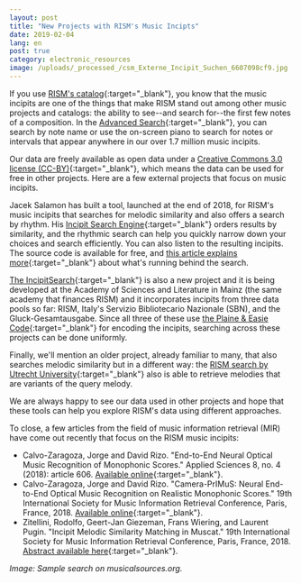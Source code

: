 ```yaml
---
layout: post
title: "New Projects with RISM's Music Incipts"
date: 2019-02-04
lang: en
post: true
category: electronic_resources
image: /uploads/_processed_/csm_Externe_Incipit_Suchen_6607098cf9.jpg
---
```



If you use [RISM's catalog](https://opac.rism.info/){:target="_blank"}, you know that the music incipits are one of the things that make RISM stand out among other music projects and catalogs: the ability to see--and search for--the first few notes of a composition. In the [Advanced Search](https://opac.rism.info/index.php?id=3){:target="_blank"}, you can search by note name or use the on-screen piano to search for notes or intervals that appear anywhere in our over 1.7 million music incipits.

Our data are freely available as open data under a [Creative Commons 3.0 license (CC-BY)](http://creativecommons.org/licenses/by/3.0/){:target="_blank"}, which means the data can be used for free in other projects. Here are a few external projects that focus on music incipits.

Jacek Salamon has built a tool, launched at the end of 2018, for RISM's music incipits that searches for melodic similarity and also offers a search by rhythm. His [Incipit Search Engine](http://musicalsources.org/){:target="_blank"} orders results by similarity, and the rhythmic search can help you quickly narrow down your choices and search efficiently. You can also listen to the resulting incipits. The source code is available for free, and [this article explains more](https://www.codeproject.com/Articles/1268315/Searching-music-incipits-in-metric-space-with-loca){:target="_blank"} about what's running behind the search.

[The IncipitSearch](https://incipitsearch.adwmainz.net/){:target="_blank"} is also a new project and it is being developed at the Academy of Sciences and Literature in Mainz (the same academy that finances RISM) and it incorporates incipits from three data pools so far: RISM, Italy's Servizio Bibliotecario Nazionale (SBN), and the Gluck-Gesamtausgabe. Since all three of these use [the Plaine & Easie Code](http://www.iaml.info/plaine-easie-code){:target="_blank"} for encoding the incipits, searching across these projects can be done uniformly.

Finally, we'll mention an older project, already familiar to many, that also searches melodic similarity but in a different way: the [RISM search by Utrecht University](https://www.projects.science.uu.nl/monochord/risma2/query/db){:target="_blank"} also is able to retrieve melodies that are variants of the query melody.

We are always happy to see our data used in other projects and hope that these tools can help you explore RISM's data using different approaches.

To close, a few articles from the field of music information retrieval (MIR) have come out recently that focus on the RISM music incipits:

- Calvo-Zaragoza, Jorge and David Rizo. "End-to-End Neural Optical Music Recognition of Monophonic Scores." Applied Sciences 8, no. 4 (2018): article 606. [Available online](https://doi.org/10.3390/app8040606){:target="_blank"}.
- Calvo-Zaragoza, Jorge and David Rizo. "Camera-PrIMuS: Neural End-to-End Optical Music Recognition on Realistic Monophonic Scores." 19th International Society for Music Information Retrieval Conference, Paris, France, 2018. [Available online](http://ismir2018.ircam.fr/doc/pdfs/33_Paper.pdf){:target="_blank"}.
- Zitellini, Rodolfo, Geert-Jan Giezeman, Frans Wiering, and Laurent Pugin. "Incipit Melodic Similarity Matching in Muscat." 19th International Society for Music Information Retrieval Conference, Paris, France, 2018. [Abstract available here](http://ismir2018.ircam.fr/pages/events-lbd.html){:target="_blank"}.



_Image: Sample search on musicalsources.org._



<script type="text/javascript">var switchTo5x=true;</script><script type="text/javascript" src="http://w.sharethis.com/button/buttons.js"></script><script type="text/javascript">stLight.options({publisher: "9b601438-1ce1-49d8-bfd7-9cff5df54c17", doNotHash: false, doNotCopy: false, hashAddressBar: false});</script>